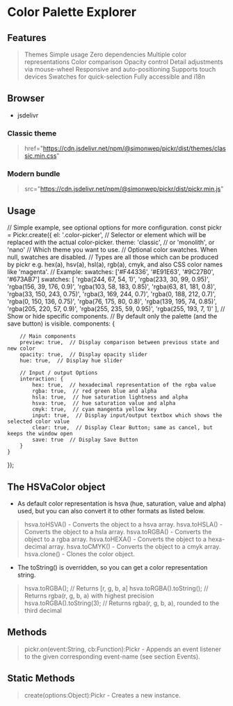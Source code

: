 # Color Palette Explorer

## Features
> Themes
> Simple usage
> Zero dependencies
> Multiple color representations
> Color comparison
> Opacity control
> Detail adjustments via mouse-wheel
> Responsive and auto-positioning
> Supports touch devices
> Swatches for quick-selection
> Fully accessible and i18n

## Browser
- jsdelivr
### Classic theme
> href="https://cdn.jsdelivr.net/npm/@simonwep/pickr/dist/themes/classic.min.css"
### Modern bundle
> src="https://cdn.jsdelivr.net/npm/@simonwep/pickr/dist/pickr.min.js"

## Usage
// Simple example, see optional options for more configuration.
const pickr = Pickr.create({
    el: '.color-picker',  // Selector or element which will be replaced with the actual color-picker.
    theme: 'classic', // or 'monolith', or 'nano'  // Which theme you want to use.
    // Optional color swatches. When null, swatches are disabled.
    // Types are all those which can be produced by pickr e.g. hex(a), hsv(a), hsl(a), rgb(a), cmyk, and also CSS color names like 'magenta'.
    // Example: swatches: ['#F44336', '#E91E63', '#9C27B0', '#673AB7']
    swatches: [
        'rgba(244, 67, 54, 1)',
        'rgba(233, 30, 99, 0.95)',
        'rgba(156, 39, 176, 0.9)',
        'rgba(103, 58, 183, 0.85)',
        'rgba(63, 81, 181, 0.8)',
        'rgba(33, 150, 243, 0.75)',
        'rgba(3, 169, 244, 0.7)',
        'rgba(0, 188, 212, 0.7)',
        'rgba(0, 150, 136, 0.75)',
        'rgba(76, 175, 80, 0.8)',
        'rgba(139, 195, 74, 0.85)',
        'rgba(205, 220, 57, 0.9)',
        'rgba(255, 235, 59, 0.95)',
        'rgba(255, 193, 7, 1)'
    ],
    // Show or hide specific components.
    // By default only the palette (and the save button) is visible.
    components: {

        // Main components
        preview: true,  // Display comparison between previous state and new color
        opacity: true,  // Display opacity slider
        hue: true,  // Display hue slider

        // Input / output Options
        interaction: {
            hex: true,  // hexadecimal representation of the rgba value
            rgba: true,  // red green blue and alpha
            hsla: true,  // hue saturation lightness and alpha
            hsva: true,  // hue saturation value and alpha
            cmyk: true,  // cyan mangenta yellow key
            input: true,  // Display input/output textbox which shows the selected color value
            clear: true,  // Display Clear Button; same as cancel, but keeps the window open
            save: true  // Display Save Button
        }
    }
});

## The HSVaColor object
- As default color representation is hsva (hue, saturation, value and alpha) used, but you can also convert it to other formats as listed below.
> hsva.toHSVA() - Converts the object to a hsva array.
> hsva.toHSLA() - Converts the object to a hsla array.
> hsva.toRGBA() - Converts the object to a rgba array.
> hsva.toHEXA() - Converts the object to a hexa-decimal array.
> hsva.toCMYK() - Converts the object to a cmyk array.
> hsva.clone() - Clones the color object.
- The toString() is overridden, so you can get a color representation string.
> hsva.toRGBA(); // Returns [r, g, b, a]
> hsva.toRGBA().toString(); // Returns rgba(r, g, b, a) with highest precision
> hsva.toRGBA().toString(3); // Returns rgba(r, g, b, a), rounded to the third decimal

## Methods
> pickr.on(event:String, cb:Function):Pickr - Appends an event listener to the given corresponding event-name (see section Events).

## Static Methods
> create(options:Object):Pickr - Creates a new instance.

